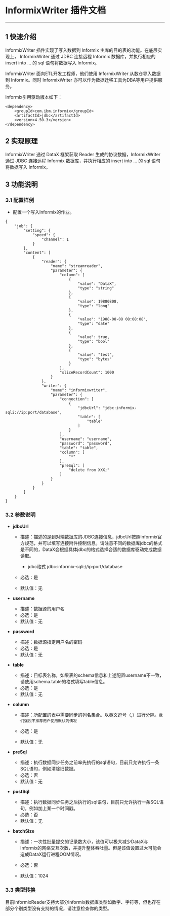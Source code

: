 # InformixWriter 插件文档

---

## 1 快速介绍

InformixWriter 插件实现了写入数据到 Informix 主库的目的表的功能。在底层实现上， InformixWriter 通过 JDBC 连接远程 Informix 数据库，并执行相应的 insert into ... 的 sql 语句将数据写入 Informix。 

InformixWriter 面向ETL开发工程师，他们使用 InformixWriter 从数仓导入数据到 Informix。同时 InformixWriter 亦可以作为数据迁移工具为DBA等用户提供服务。

Informix引用驱动版本如下：
```
<dependency>
    <groupId>com.ibm.informix</groupId>
    <artifactId>jdbc</artifactId>
    <version>4.50.3</version>
</dependency>
```

## 2 实现原理

InformixWriter 通过 DataX 框架获取 Reader 生成的协议数据，InformixWriter 通过 JDBC 连接远程 Informix 数据库，并执行相应的 insert into ... 的 sql 语句将数据写入 Informix。


## 3 功能说明

### 3.1 配置样例

* 配置一个写入Informix的作业。

```
{
    "job": {
        "setting": {
            "speed": {
                "channel": 1
            }
        },
        "content": [
            {
                "reader": {
                    "name": "streamreader",
                    "parameter": {
                        "column": [
                            {
                                "value": "DataX",
                                "type": "string"
                            },
                            {
                                "value": 19880808,
                                "type": "long"
                            },
                            {
                                "value": "1988-08-08 08:08:08",
                                "type": "date"
                            },
                            {
                                "value": true,
                                "type": "bool"
                            },
                            {
                                "value": "test",
                                "type": "bytes"
                            }
                        ],
                        "sliceRecordCount": 1000
                    }
                },
                "writer": {
                    "name": "informixwriter",
                    "parameter": {
                        "connection": [
                            {
                                "jdbcUrl": "jdbc:informix-sqli://ip:port/database",
                                "table": [
                                    "table"
                                ]
                            }
                        ],
                        "username": "username",
                        "password": "password",
                        "table": "table",
                        "column": [
                            "*"
                        ],
                        "preSql": [
                            "delete from XXX;"
                        ]
                    }
                }
            }
        ]
    }
}
```


### 3.2 参数说明


* **jdbcUrl**

  * 描述：描述的是到对端数据库的JDBC连接信息，jdbcUrl按照Informix官方规范，并可以填写连接附件控制信息。请注意不同的数据库jdbc的格式是不同的，DataX会根据具体jdbc的格式选择合适的数据库驱动完成数据读取。
  
	- jdbc格式 jdbc:informix-sqli://ip:port/database
  
  * 必选：是 <br />
  
  * 默认值：无 <br />
   
* **username**
 
  * 描述：数据源的用户名 <br />
  * 必选：是 <br />
  * 默认值：无 <br />

* **password**

  * 描述：数据源指定用户名的密码 <br />
  * 必选：是 <br />
  * 默认值：无 <br />
 
* **table**
  
  * 描述：目标表名称，如果表的schema信息和上述配置username不一致，请使用schema.table的格式填写table信息。 <br />
  * 必选：是 <br />
  * 默认值：无 <br />
 
* **column**

  * 描述：所配置的表中需要同步的列名集合。以英文逗号（,）进行分隔。`我们强烈不推荐用户使用默认列情况` <br />

  * 必选：是 <br />
  * 默认值：无 <br />
  
* **preSql**

  * 描述：执行数据同步任务之前率先执行的sql语句，目前只允许执行一条SQL语句，例如清除旧数据。<br />  
  * 必选：否 <br />  
  * 默认值：无 <br />  

* **postSql**

  * 描述：执行数据同步任务之后执行的sql语句，目前只允许执行一条SQL语句，例如加上某一个时间戳。 <br />  
  * 必选：否 <br />  
  * 默认值：无 <br />  

* **batchSize**

  * 描述：一次性批量提交的记录数大小，该值可以极大减少DataX与Informix的网络交互次数，并提升整体吞吐量。但是该值设置过大可能会造成DataX运行进程OOM情况。<br />
 
  * 必选：否 <br />
 
  * 默认值：1024 <br />
  
### 3.3 类型转换

目前InformixReader支持大部分Informix数据库类型如数字、字符等，但也存在部分个别类型没有支持的情况，请注意检查你的类型。

